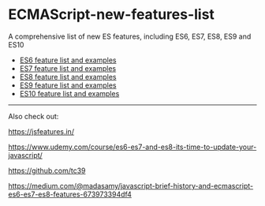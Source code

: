# ECMAScript-new-features-list
A comprehensive list of new ES features, including ES6, ES7, ES8, ES9 and ES10

* [ES6 feature list and examples](ES6.MD)
* [ES7 feature list and examples](ES7.MD)
* [ES8 feature list and examples](ES8.MD)
* [ES9 feature list and examples](ES9.MD)
* [ES10 feature list and examples](ES10.MD)

---
Also check out:

https://jsfeatures.in/

https://www.udemy.com/course/es6-es7-and-es8-its-time-to-update-your-javascript/

https://github.com/tc39

https://medium.com/@madasamy/javascript-brief-history-and-ecmascript-es6-es7-es8-features-673973394df4
